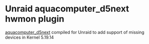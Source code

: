 # Unraid aquacomputer_d5next hwmon plugin

[aquacomputer_d5next](https://github.com/aleksamagicka/aquacomputer_d5next-hwmon) compiled for Unraid to add support of missing devices in Kernel 5.19.14